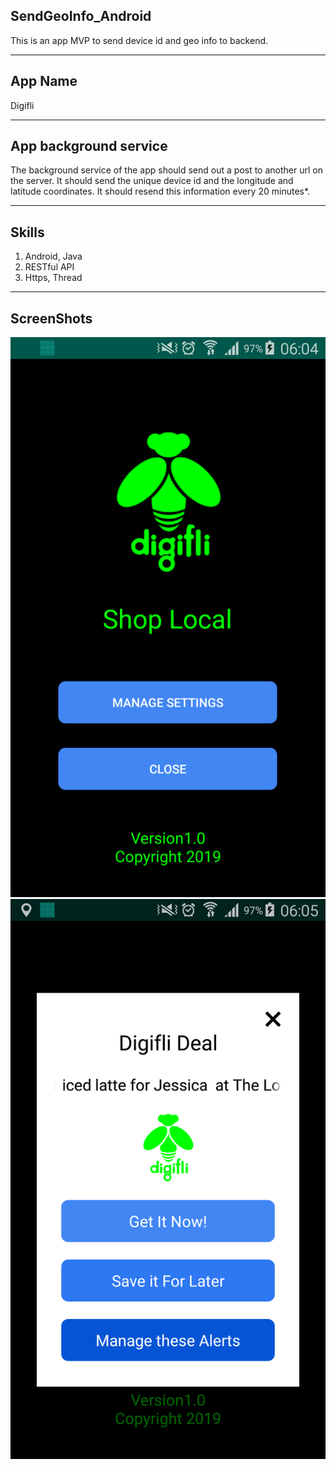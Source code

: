 ## SendGeoInfo_Android
This is an app MVP to send device id and geo info to backend.

---

## App Name
Digifli

---

## App background service

The background service of the app should send out a post to another url on
the server. It should send the unique device id and the longitude and latitude
coordinates. It should resend this information every 20 minutes*.

---

## Skills

1. Android, Java
2. RESTful API
3. Https, Thread

---

## ScreenShots

![](screenshots/screenshot_1.png)
![](screenshots/screenshot_2.png)

